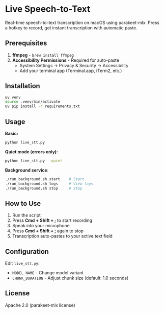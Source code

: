 # Live Speech-to-Text

Real-time speech-to-text transcription on macOS using parakeet-mlx. Press a hotkey to record, get instant transcription with automatic paste.

## Prerequisites

1. **ffmpeg** - `brew install ffmpeg`
2. **Accessibility Permissions** - Required for auto-paste
   - System Settings → Privacy & Security → Accessibility
   - Add your terminal app (Terminal.app, iTerm2, etc.)

## Installation

```bash
uv venv
source .venv/bin/activate
uv pip install -r requirements.txt
```

## Usage

**Basic:**
```bash
python live_stt.py
```

**Quiet mode (errors only):**
```bash
python live_stt.py --quiet
```

**Background service:**
```bash
./run_background.sh start    # Start
./run_background.sh logs     # View logs
./run_background.sh stop     # Stop
```

## How to Use

1. Run the script
2. Press **Cmd + Shift + ;** to start recording
3. Speak into your microphone
4. Press **Cmd + Shift + ;** again to stop
5. Transcription auto-pastes to your active text field

## Configuration

Edit `live_stt.py`:
- `MODEL_NAME` - Change model variant
- `CHUNK_DURATION` - Adjust chunk size (default: 1.0 seconds)

## License

Apache 2.0 (parakeet-mlx license)
